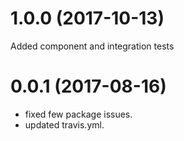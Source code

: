 # 1.0.0 (2017-10-13)
Added component and integration tests


# 0.0.1 (2017-08-16)
* fixed few package issues. 
* updated travis.yml.


